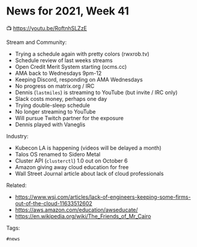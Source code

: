 # News for 2021, Week 41

📺 <https://youtu.be/RoftnhSLZzE>

Stream and Community:

* Trying a schedule again with pretty colors (rwxrob.tv)
* Schedule review of last weeks streams
* Open Credit Merit System starting (ocms.cc)
* AMA back to Wednesdays 9pm-12 
* Keeping Discord, responding on AMA Wednesdays
* No progress on matrix.org / IRC
* Dennis (`lastmiles`) is streaming to YouTube (but invite / IRC only)
* Slack costs money, perhaps one day
* Trying double-sleep schedule
* No longer streaming to YouTube
* Will pursue Twitch partner for the exposure
* Dennis played with Vaneglis

Industry:

* Kubecon LA is happening (videos will be delayed a month)
* Talos OS renamed to Sidero Metal
* Cluster API (`clusterctl`) 1.0 out on October 6
* Amazon giving away cloud education for free
* Wall Street Journal article about lack of cloud professionals

Related:

* <https://www.wsj.com/articles/lack-of-engineers-keeping-some-firms-out-of-the-cloud-11633512602>
* <https://aws.amazon.com/education/awseducate/>
* <https://en.wikipedia.org/wiki/The_Friends_of_Mr_Cairo>

Tags:

    #news
